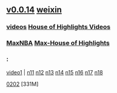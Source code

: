 ## [v0.0.14](https://github.com/littleflute/NBA/edit/master/README.md) [weixin](https://littleflute.github.io/weixin)
### [videos](https://www.youtube.com/user/NBA/videos) [House of Highlights Videos](https://www.youtube.com/channel/UCqQo7ewe87aYAe7ub5UqXMw/videos)
### [MaxNBA](https://www.youtube.com/user/NBA/videos?view=0&sort=p&flow=grid)  [Max-House of Highlights](https://www.youtube.com/channel/UCqQo7ewe87aYAe7ub5UqXMw/videos?view=0&sort=p&flow=grid)

### : 
[video1](https://mp.weixin.qq.com/mp/homepage?__biz=MzI3MDQyODk3Ng==&hid=1&sn=ce58145d442c375b93975c1ad6d16e74) | 
[n11](https://mp.weixin.qq.com/s/mkck3SrHWSVT2JCwsRRTWg) [n12](https://mp.weixin.qq.com/s/3T_6c9gUHuIX_jiSIXfNTg) [n13](https://mp.weixin.qq.com/s/yRqhF86M0YCZEzuSq2I2lg) [n14](https://mp.weixin.qq.com/s/iqeR6Yti6fFwm1W9__aOFA) [n15](https://mp.weixin.qq.com/s/maL-k0Dft3q21N_ILU071g) [n16](https://mp.weixin.qq.com/s/v5X_LvQB9-3RdBLQCAHWHg) [n17](https://mp.weixin.qq.com/s/vgGwHm3xUIetD2lNKjZCgA) [n18](https://mp.weixin.qq.com/s/xd4g5K9XeuWVgZWTPjrRIA)

[0202](0202)  [331M]
